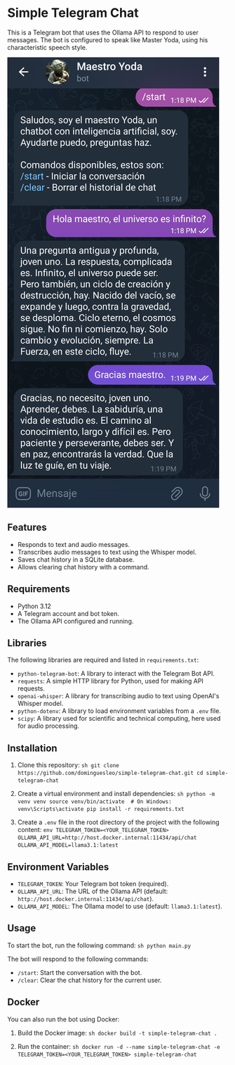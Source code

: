 # Simple Telegram Chat

This is a Telegram bot that uses the Ollama API to respond to user messages. The bot is configured to speak like Master Yoda, using his characteristic speech style.

![telegram-bot](./img/telegram-bot.jpg)

## Features

- Responds to text and audio messages.
- Transcribes audio messages to text using the Whisper model.
- Saves chat history in a SQLite database.
- Allows clearing chat history with a command.

## Requirements

- Python 3.12
- A Telegram account and bot token.
- The Ollama API configured and running.

## Libraries

The following libraries are required and listed in `requirements.txt`:

- `python-telegram-bot`: A library to interact with the Telegram Bot API.
- `requests`: A simple HTTP library for Python, used for making API requests.
- `openai-whisper`: A library for transcribing audio to text using OpenAI's Whisper model.
- `python-dotenv`: A library to load environment variables from a `.env` file.
- `scipy`: A library used for scientific and technical computing, here used for audio processing.

## Installation

1. Clone this repository:
        ```sh
        git clone https://github.com/dominguesleo/simple-telegram-chat.git
        cd simple-telegram-chat
        ```

2. Create a virtual environment and install dependencies:
        ```sh
        python -m venv venv
        source venv/bin/activate  # On Windows: venv\Scripts\activate
        pip install -r requirements.txt
        ```

3. Create a `.env` file in the root directory of the project with the following content:
        ```env
        TELEGRAM_TOKEN=<YOUR_TELEGRAM_TOKEN>
        OLLAMA_API_URL=http://host.docker.internal:11434/api/chat
        OLLAMA_API_MODEL=llama3.1:latest
        ```

## Environment Variables

- `TELEGRAM_TOKEN`: Your Telegram bot token (required).
- `OLLAMA_API_URL`: The URL of the Ollama API (default: `http://host.docker.internal:11434/api/chat`).
- `OLLAMA_API_MODEL`: The Ollama model to use (default: `llama3.1:latest`).

## Usage

To start the bot, run the following command:
    ```sh
    python main.py
    ```

The bot will respond to the following commands:

- `/start`: Start the conversation with the bot.
- `/clear`: Clear the chat history for the current user.

## Docker

You can also run the bot using Docker:

1. Build the Docker image:
        ```sh
        docker build -t simple-telegram-chat .
        ```

2. Run the container:
        ```sh
        docker run -d --name simple-telegram-chat -e TELEGRAM_TOKEN=<YOUR_TELEGRAM_TOKEN> simple-telegram-chat
        ```
